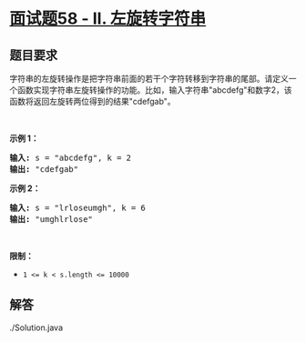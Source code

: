 # [面试题58 - II. 左旋转字符串](https://leetcode-cn.com/problems/zuo-xuan-zhuan-zi-fu-chuan-lcof/)


## 题目要求
<div class="notranslate"><p>字符串的左旋转操作是把字符串前面的若干个字符转移到字符串的尾部。请定义一个函数实现字符串左旋转操作的功能。比如，输入字符串"abcdefg"和数字2，该函数将返回左旋转两位得到的结果"cdefgab"。</p>

<p>&nbsp;</p>

<p><strong>示例 1：</strong></p>

<pre><strong>输入:</strong> s = "abcdefg", k = 2
<strong>输出:&nbsp;</strong>"cdefgab"
</pre>

<p><strong>示例 2：</strong></p>

<pre><strong>输入:</strong> s = "lrloseumgh", k = 6
<strong>输出:&nbsp;</strong>"umghlrlose"
</pre>

<p>&nbsp;</p>

<p><strong>限制：</strong></p>

<ul>
	<li><code>1 &lt;= k &lt; s.length &lt;= 10000</code></li>
</ul>
</div>

## 解答

./Solution.java